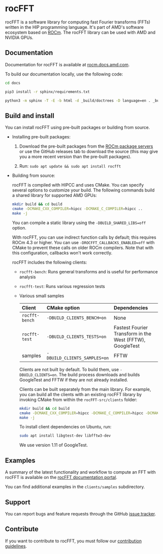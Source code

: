# rocFFT

rocFFT is a software library for computing fast Fourier transforms (FFTs) written in the HIP
programming language. It's part of AMD's software ecosystem based on
[ROCm](https://github.com/ROCm/ROCm). The rocFFT library can be used with AMD and
NVIDIA GPUs.

## Documentation

Documentation for rocFFT is available at
[rocm.docs.amd.com](https://rocm.docs.amd.com/projects/rocFFT/en/latest/).

To build our documentation locally, use the following code:

```Bash
cd docs

pip3 install -r sphinx/requirements.txt

python3 -m sphinx -T -E -b html -d _build/doctrees -D language=en . _build/html
```

## Build and install

You can install rocFFT using pre-built packages or building from source.

* Installing pre-built packages:

    1. Download the pre-built packages from the
        [ROCm package servers](https://rocm.docs.amd.com/en/latest/deploy/linux/index.html) or use the
        GitHub releases tab to download the source (this may give you a more recent version than the
        pre-built packages).

    2. Run: `sudo apt update && sudo apt install rocfft`

* Building from source:

    rocFFT is compiled with HIPCC and uses CMake. You can specify several options to customize your
    build. The following commands build a shared library for supported AMD GPUs:

    ```bash
    mkdir build && cd build
    cmake -DCMAKE_CXX_COMPILER=hipcc -DCMAKE_C_COMPILER=hipcc ..
    make -j
    ```

    You can compile a static library using the `-DBUILD_SHARED_LIBS=off` option.

    With rocFFT, you can use indirect function calls by default; this requires ROCm 4.3 or higher. You can
    use `-DROCFFT_CALLBACKS_ENABLED=off` with CMake to prevent these calls on older ROCm
    compilers. Note that with this configuration, callbacks won't work correctly.

    rocFFT includes the following clients:

  * `rocfft-bench`: Runs general transforms and is useful for performance analysis
  * `rocfft-test`: Runs various regression tests
  * Various small samples

    | Client | CMake option | Dependencies |
    |:------|:-----------------|:-----------------|
    | `rocfft-bench` | `-DBUILD_CLIENTS_BENCH=on` | None |
    | `rocfft-test` | `-DBUILD_CLIENTS_TESTS=on` | Fastest Fourier Transform in the West (FFTW), GoogleTest |
    | samples | `-DBUILD_CLIENTS_SAMPLES=on` | FFTW |

    Clients are not built by default. To build them, use `-DBUILD_CLIENTS=on`. The build process
    downloads and builds GoogleTest and FFTW if they are not already installed.

    Clients can be built separately from the main library. For example, you can build all the clients with
    an existing rocFFT library by invoking CMake from within the `rocFFT-src/clients` folder:

    ```bash
    mkdir build && cd build
    cmake -DCMAKE_CXX_COMPILER=hipcc -DCMAKE_C_COMPILER=hipcc -DCMAKE_PREFIX_PATH=/path/to/rocFFT-lib ..
    make -j
    ```

    To install client dependencies on Ubuntu, run:

    ```bash
    sudo apt install libgtest-dev libfftw3-dev
    ```

    We use version 1.11 of GoogleTest.

## Examples

A summary of the latest functionality and workflow to compute an FFT with rocFFT is available on the
[rocFFT documentation portal](https://rocm.docs.amd.com/projects/rocFFT/en/latest/).

You can find additional examples in the `clients/samples` subdirectory.

## Support

You can report bugs and feature requests through the GitHub
[issue tracker](https://github.com/ROCm/rocFFT/issues).

## Contribute

If you want to contribute to rocFFT, you must follow our [contribution guidelines](https://github.com/ROCm/rocFFT/blob/develop/.github/CONTRIBUTING.md).
